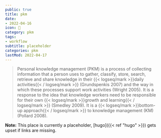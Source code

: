 ```yaml
---
public: true
title: pkm
date:
- 2022-04-16
icon: 📝
category: pkm
tags:
- workflow
subtitle: placeholder
categories: pkm
lastMod: 2022-04-17
---
```

> Personal knowledge management (PKM) is a process of collecting information that a person uses to gather, classify, store, search, retrieve and share knowledge in their {{< logseq/mark >}}daily activities{{< / logseq/mark >}} (Grundspenkis 2007) and the way in which these processes support work activities (Wright 2005). It is a response to the idea that knowledge workers need to be responsible for their own {{< logseq/mark >}}growth and learning{{< / logseq/mark >}} (Smedley 2009). It is a {{< logseq/mark >}}bottom-up approach{{< / logseq/mark >}} to knowledge management (KM) (Pollard 2008).

**Note:** This place is currently a placeholder, [hugo]({{< ref "hugo" >}}) gets upset if links are missing.

